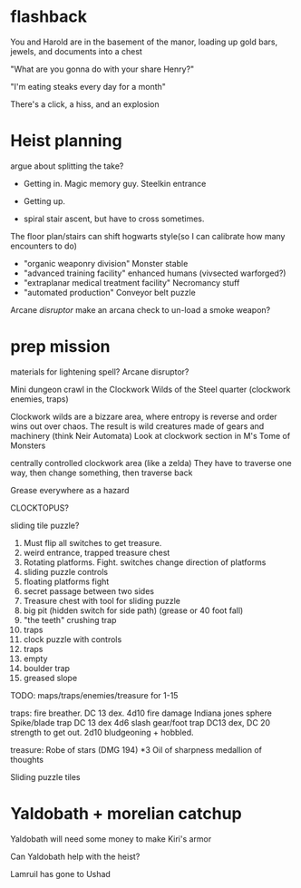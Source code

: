 # flashback

You and Harold are in the basement of the manor, loading up gold bars, jewels, and documents into a chest

"What are you gonna do with your share Henry?"

"I'm eating steaks every day for a month"

There's a click, a hiss, and an explosion

# Heist planning

argue about splitting the take?

* Getting in. Magic memory guy. Steelkin entrance

* Getting up.
 - spiral stair ascent, but have to cross sometimes.

 The floor plan/stairs can shift hogwarts style(so I can calibrate how many encounters to do)
 - "organic weaponry division" Monster stable
- "advanced training facility" enhanced humans (vivsected warforged?)
- "extraplanar medical treatment facility" Necromancy stuff
- "automated production" Conveyor belt puzzle

Arcane *disruptor* make an arcana check to un-load a smoke weapon?

# prep mission

materials for lightening spell? Arcane disruptor?

Mini dungeon crawl in the Clockwork Wilds of the Steel quarter (clockwork enemies, traps)

Clockwork wilds are a bizzare area, where entropy is reverse and order wins out over chaos. The result is wild creatures made of gears and machinery (think Neir Automata) Look at clockwork section in M's Tome of Monsters

centrally controlled clockwork area (like a zelda) They have to traverse one way, then change something, then traverse back

Grease everywhere as a hazard

CLOCKTOPUS?

sliding tile puzzle?

1. Must flip all switches to get treasure.
2. weird entrance, trapped treasure chest
3. Rotating platforms. Fight. switches change direction of platforms
4. sliding puzzle controls
5. floating platforms fight
6. secret passage between two sides
7. Treasure chest with tool for sliding puzzle
8. big pit (hidden switch for side path) (grease or 40 foot fall)
9. "the teeth" crushing trap
10. traps
11. clock puzzle with controls
12. traps
13. empty
14. boulder trap
15. greased slope

TODO: maps/traps/enemies/treasure for 1-15

traps:
fire breather. DC 13 dex. 4d10 fire damage
Indiana jones sphere
Spike/blade trap DC 13 dex 4d6 slash
gear/foot trap DC13 dex, DC 20 strength to get out. 2d10 bludgeoning + hobbled.

treasure:
Robe of stars (DMG 194)
*3 Oil of sharpness
medallion of thoughts


Sliding puzzle tiles

# Yaldobath + morelian catchup

Yaldobath will need some money to make Kiri's armor

Can Yaldobath help with the heist?

Lamruil has gone to Ushad